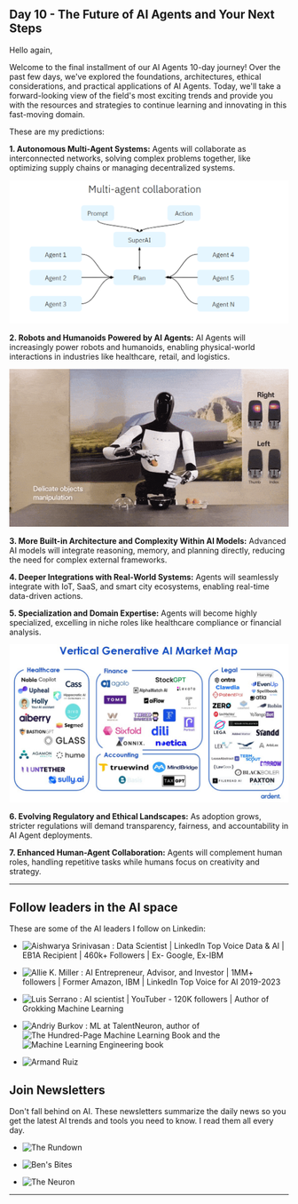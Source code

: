 ## Day 10 - The Future of AI Agents and Your Next Steps

Hello again,

Welcome to the final installment of our AI Agents 10-day journey! Over the past few days, we've explored the foundations, architectures, ethical considerations, and practical applications of AI Agents. Today, we'll take a forward-looking view of the field's most exciting trends and provide you with the resources and strategies to continue learning and innovating in this fast-moving domain.

These are my predictions:

**1. Autonomous Multi-Agent Systems:**
Agents will collaborate as interconnected networks, solving complex problems together, like optimizing supply chains or managing decentralized systems.

![Multi-agent collaboration](./images/10-1.png)

**2. Robots and Humanoids Powered by AI Agents:**
AI Agents will increasingly power robots and humanoids, enabling physical-world interactions in industries like healthcare, retail, and logistics.

![Robots](./images/10-2.png)

**3. More Built-in Architecture and Complexity Within AI Models:**
Advanced AI models will integrate reasoning, memory, and planning directly, reducing the need for complex external frameworks.

**4. Deeper Integrations with Real-World Systems:**
Agents will seamlessly integrate with IoT, SaaS, and smart city ecosystems, enabling real-time data-driven actions.

**5. Specialization and Domain Expertise:**
Agents will become highly specialized, excelling in niche roles like healthcare compliance or financial analysis.

![Vertical AI startups map from Ardent Ventures](./images/10-3.jpg)

**6. Evolving Regulatory and Ethical Landscapes:**
As adoption grows, stricter regulations will demand transparency, fairness, and accountability in AI Agent deployments.

**7. Enhanced Human-Agent Collaboration:**
Agents will complement human roles, handling repetitive tasks while humans focus on creativity and strategy.

------------------------------------------------------

## Follow leaders in the AI space

These are some of the AI leaders I follow on Linkedin:

* ![​Aishwarya Srinivasan](https://www.linkedin.com/in/aishwarya-srinivasan/)​ : Data Scientist | LinkedIn Top Voice Data & AI | EB1A Recipient | 460k+ Followers | Ex- Google, Ex-IBM

* ![Allie K. Miller​](https://www.linkedin.com/in/alliekmiller/) : AI Entrepreneur, Advisor, and Investor | 1MM+ followers | Former Amazon, IBM | LinkedIn Top Voice for AI 2019-2023

* ![Luis Serrano](https://www.linkedin.com/in/luisgserrano/) ​: AI scientist | YouTuber - 120K followers | Author of Grokking Machine Learning

* ![Andriy Burkov](https://www.linkedin.com/in/andriyburkov/) ​: ML at TalentNeuron, author of ![The Hundred-Page Machine Learning Book](https://www.amazon.com/Hundred-Page-Machine-Learning-Book/dp/199957950X/ref=sr_1_1?crid=2YEO10P5E5S3D&dib=eyJ2IjoiMSJ9.j6mzo1E3-epWllWJuQxLJYPq4Zi5YbAk14JLJZkXFKy9nTRfmPUFUlhI55FtEQ9hEX3gpkEjFuTN7E1tTPGsQ4U6JTiOFccvfnTU9AA6uGi3AuXZQWkKsnFY13qi4Ru2CeolwiYOkE2RU8ip1qAfg8CS3pro6Atc0KvrQd-dzknlRVwyFQaANB1hLUrIXMA_5XM6UPAeP7C8hEO_GlOVv70hQtgDXX-5IytpuzCFRBo.cjhCUIyEg-099mRKwXVU4MV9krnyHccb-_D3oAYF8HE&dib_tag=se&keywords=hundred+page+machine+learning+book&nsdOptOutParam=true&qid=1736502511&sprefix=hundred+page%2Caps%2C98&sr=8-1) and the ![Machine Learning Engineering book](https://www.amazon.com/Machine-Learning-Engineering-Andriy-Burkov/dp/1999579577/ref=sr_1_3?crid=1R6252464RZ0V&dib=eyJ2IjoiMSJ9.E3SunhLxaNayuDaI7Zdib2Q5Ki7NHlXpAfpAN4lw00zG1EnaCvotd80JY_TiT-npXzQzHuAEgVtzyeEFBjdehHPPtDIvKdlsZbtbs-wqMzz7j7u1JKdX_BDoy7i5a3fIX47mqhC5PE_5C9Iqt6q4JOsoEqQYAC7NFL4I-Hv9YKZPJ63yb7QKS7c2cHTegqTUjOuTDg8yY-jNP9TkuJREG7lCGWa5GRLvMZcLC1hrbtA.SW3POlNUO_A3_uO0tnjHW4cTb5qrAUTb_1DZZTIfF6g&dib_tag=se&keywords=Machine+Learning+Engineering+book&qid=1736502554&sprefix=machine+learning+engineering+book%2Caps%2C241&sr=8-3)
* ![Armand Ruiz](https://www.linkedin.com/in/armand-ruiz/)

## **Join Newsletters**

Don't fall behind on AI. These newsletters summarize the daily news so you get the latest AI trends and tools you need to know. I read them all every day.

* ![The Rundown](https://www.therundown.ai)

* ![Ben's Bites](https://bensbites.com)

* ![The Neuron](https://www.theneurondaily.com)

------------------------------------------------------
